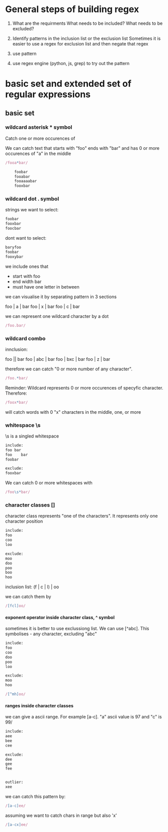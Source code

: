 
# General steps of building regex

1) What are the requirments
 What needs to be included?
 What needs to be excluded?

 2) Identify patterns in the inclusion list or the exclusion list
 Sometimes it is easier to use a regex for exclusion list and then negate that regex

 3) use pattern

 4) use regex engine (python, js, grep) to try out the pattern


# basic set and extended set of regular expressions

## basic set 

### wildcard asterisk * symbol
Catch one or more occurences of

We can catch text that starts with "foo" ends with "bar" and has 0 or more occurences of "a" in the middle

```js
/fooa*bar/
```

```txt
    foobar
    fooabar
    fooaaaabar
    fooxbar
```


### wildcard dot . symbol

strings we want to select:

```txt
foobar
fooxbar
foocbar
```

dont want to select:

```txt
baryfoo
foobar
fooxybar
```

we include ones that
- start with foo
- end width bar
- must have one letter in between


we can visualise it by separating pattern in 3 sections

foo | a | bar
foo | x | bar
foo | c | bar

we can represent one wildcard character by a dot

```js
/foo.bar/
```

### wildcard combo

innclusion:

foo || bar
foo | abc | bar
foo | bxc | bar
foo | z | bar

therefore we can catch "0 or more number of any character".

```js
/foo.*bar/
```

Reminder: Wildcard represents 0 or more occurences of specyfic character. Therefore:

```js
/foox*bar/
```

will catch words with 0 "x" characters in the middle, one, or more


### whitespace \s

\s is a singled whitespace

```txt
include:
foo bar
foo    bar
foobar

exclude:
fooxbar
```
We can catch 0 or more whitespaces with

```js
/foo\s*bar/
```

### character classes []

character class represents "one of the characters". It represents only one character position

```txt
include:
foo
coo
loo

exclude:
moo
doo
poo
boo
hoo
```


inclusion list:
  (f | c | l)   |   oo

  we can catch them by

```js
/[fcl]oo/
```

#### exponent operator inside character class, ^ symbol

sometimes it is better to use exclussiong list.
We can use [^abc]. This symbolises - any character, excluding "abc"

```txt
include:
foo
coo
doo
poo
loo

exclude:
moo
hoo
```
```js
/[^mh]oo/
```

#### ranges inside character classes

we can give a ascii range. For example [a-c]. "a" ascii value is 97 and "c" is 99/

```txt
include:
aee
bee
cee

exclude:
dee
gee
fee


outlier:
xee
```

we can catch this pattern by:

```js
/[a-c]ee/
```

assuming we want to catch chars in range but also 'x'

```js
/[a-cx]ee/
```
